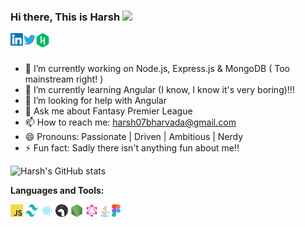 ### Hi there, This is Harsh <img src="https://media.giphy.com/media/hvRJCLFzcasrR4ia7z/giphy.gif" width="25px">

<a href="https://www.linkedin.com/in/harsh-bharvada/">
  <img align="left" alt="Harsh Bharvada | Linkedin" width="20px" src="https://raw.githubusercontent.com/harsh07bharvada/harsh07bharvada/master/assets/linkedin.svg" />
</a>
<a href="https://twitter.com/HBharvada">
  <img align="left" alt="Harsh Bharvada | Twitter" width="21px" src="https://raw.githubusercontent.com/harsh07bharvada/harsh07bharvada/master/assets/twitter.svg" />
</a>
<a href="https://www.hackerrank.com/harsh07">
  <img align="left" alt="Harsh Bharvada | Hackerrank" width="21px" src="https://raw.githubusercontent.com/harsh07bharvada/harsh07bharvada/master/assets/hackerrank.svg" />
</a>

<br />
<br />

- 🔭 I’m currently working on Node.js, Express.js & MongoDB ( Too mainstream right! )
- 🌱 I’m currently learning Angular (I know, I know it's very boring)!!!
- 🤔 I’m looking for help with Angular
- 💬 Ask me about Fantasy Premier League
- 📫 How to reach me: [harsh07bharvada@gmail.com](mailto:harsh07bharvada@gmail.com)
- 😄 Pronouns: Passionate | Driven | Ambitious | Nerdy
- ⚡ Fun fact: Sadly there isn't anything fun about me!!


![Harsh's GitHub stats](https://github-readme-stats.vercel.app/api?username=harsh07bharvada&show_icons=true&theme=dracula)


**Languages and Tools:**  

<code><img height="20" src="https://raw.githubusercontent.com/github/explore/80688e429a7d4ef2fca1e82350fe8e3517d3494d/topics/javascript/javascript.png"></code>
<code><img height="20" width="20" src="https://raw.githubusercontent.com/harsh07bharvada/harsh07bharvada/master/assets/tailwindcss.svg"></code>
<code><img height="20" src="https://raw.githubusercontent.com/github/explore/80688e429a7d4ef2fca1e82350fe8e3517d3494d/topics/react/react.png"></code>
<code><img height="20" src="https://raw.githubusercontent.com/harsh07bharvada/harsh07bharvada/master/assets/deno.svg"></code>
<code><img height="20" src="https://raw.githubusercontent.com/github/explore/80688e429a7d4ef2fca1e82350fe8e3517d3494d/topics/nodejs/nodejs.png"></code>
<code><img height="20" src="https://raw.githubusercontent.com/github/explore/5c058a388828bb5fde0bcafd4bc867b5bb3f26f3/topics/graphql/graphql.png"></code>
<code><img height="20" src="https://raw.githubusercontent.com/harsh07bharvada/harsh07bharvada/master/assets/java.svg"></code>
<code><img height="20" src="https://raw.githubusercontent.com/harsh07bharvada/harsh07bharvada/master/assets/figma.svg"></code>

